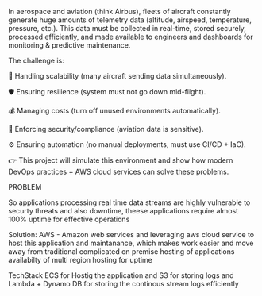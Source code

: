 In aerospace and aviation (think Airbus), fleets of aircraft constantly generate huge amounts of telemetry data (altitude, airspeed, temperature, pressure, etc.).
This data must be collected in real-time, stored securely, processed efficiently, and made available to engineers and dashboards for monitoring & predictive maintenance.


The challenge is:


🚦 Handling scalability (many aircraft sending data simultaneously).


🛡️ Ensuring resilience (system must not go down mid-flight).


💰 Managing costs (turn off unused environments automatically).


🔐 Enforcing security/compliance (aviation data is sensitive).


⚙️ Ensuring automation (no manual deployments, must use CI/CD + IaC).


👉 This project will simulate this environment and show how modern DevOps practices + AWS cloud services can solve these problems.

PROBLEM

So applications processing real time data streams are highly vulnerable to securty threats and also downtime, theese applications require almost 100% uptime for effective operations

Solution:
AWS - Amazon web services and leveraging aws cloud service to host this application and maintanance, which makes work easier and move away from traditional complicated on premise hosting of applications
availabilty of multi region hosting for uptime


TechStack
ECS for Hostig the application and S3 for storing logs and Lambda + Dynamo DB for storing the continous stream logs efficiently

